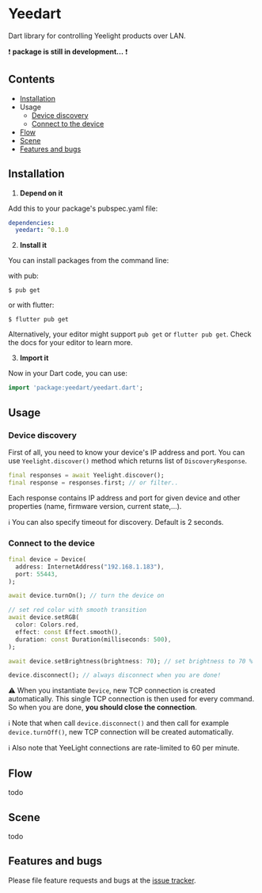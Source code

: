 # Yeedart

Dart library for controlling Yeelight products over LAN.

:exclamation: **package is still in development...** :exclamation:

## Contents
* [Installation](#installation)
* Usage
  - [Device discovery](#device-discovery)
  - [Connect to the device](#connect-to-the-device)
* [Flow](#flow)
* [Scene](#scene)
* [Features and bugs](#features-and-bugs)

## Installation

1. **Depend on it**

Add this to your package's pubspec.yaml file:
```yaml
dependencies:
  yeedart: ^0.1.0
```
2. **Install it**

You can install packages from the command line:

with pub:
```
$ pub get
```
or with flutter:
```
$ flutter pub get
```
Alternatively, your editor might support `pub get` or `flutter pub get`. Check the docs for your editor to learn more.

3. **Import it**

Now in your Dart code, you can use:
```dart
import 'package:yeedart/yeedart.dart';
```

## Usage

### Device discovery
First of all, you need to know your device's IP address and port. 
You can use `Yeelight.discover()` method which returns list of `DiscoveryResponse`.

```dart
final responses = await Yeelight.discover();
final response = responses.first; // or filter..
```
Each response contains IP address and port for given device 
and other properties (name, firmware version, current state,...).

:information_source: You can also specify timeout for discovery. Default is 2 seconds.

### Connect to the device

```dart
final device = Device(
  address: InternetAddress("192.168.1.183"),
  port: 55443,
);

await device.turnOn(); // turn the device on

// set red color with smooth transition
await device.setRGB(
  color: Colors.red,
  effect: const Effect.smooth(),
  duration: const Duration(milliseconds: 500),
);

await device.setBrightness(brightness: 70); // set brightness to 70 %

device.disconnect(); // always disconnect when you are done!
```

:warning: When you instantiate `Device`, new TCP connection is created automatically.
This single TCP connection is then used for every command. So when you are done,
**you should close the connection**.

:information_source: Note that when call `device.disconnect()` and then call 
for example `device.turnOff()`, new TCP connection will be created automatically.

:information_source: Also note that YeeLight connections are rate-limited to 60 per minute.

## Flow
todo

## Scene
todo

## Features and bugs

Please file feature requests and bugs at the [issue tracker][tracker].

[tracker]: https://github.com/janstol/yeedart/issues/

